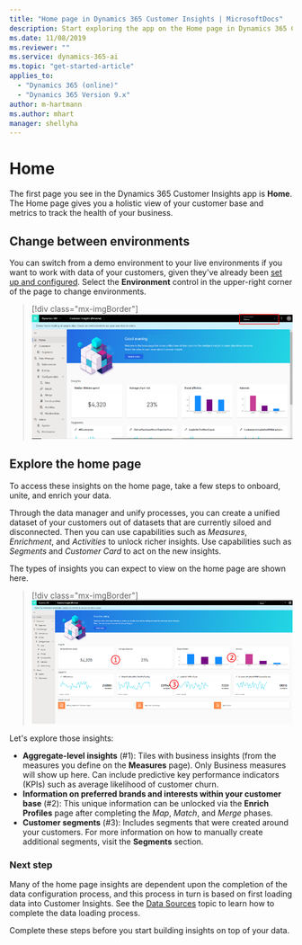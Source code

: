 ```yaml
---
title: "Home page in Dynamics 365 Customer Insights | MicrosoftDocs"
description: Start exploring the app on the Home page in Dynamics 365 Customer Insights
ms.date: 11/08/2019
ms.reviewer: ""
ms.service: dynamics-365-ai
ms.topic: "get-started-article"
applies_to: 
  - "Dynamics 365 (online)"
  - "Dynamics 365 Version 9.x"
author: m-hartmann
ms.author: mhart
manager: shellyha
---
```


# Home

The first page you see in the Dynamics 365 Customer Insights app is **Home**. The Home page gives you a holistic view of your customer base and metrics to track the health of your business.

## Change between environments

You can switch from a demo environment to your live environments if you want to work with data of your customers, given they've already been [set up and configured](pm-data-sources.md). Select the **Environment** control in the upper-right corner of the page to change environments.

> [!div class="mx-imgBorder"] 
> ![Switch environment](media/home-page-environment-switcher.png "Switch environment")

## Explore the home page

To access these insights on the home page, take a few steps to onboard, unite, and enrich your data. 

Through the data manager and unify processes, you can create a unified dataset of your customers out of datasets that are currently siloed and disconnected. Then you can use capabilities such as *Measures*, *Enrichment*, and *Activities* to unlock richer insights. Use capabilities such as *Segments* and *Customer Card* to act on the new insights.

The types of insights you can expect to view on the home page are shown here.

> [!div class="mx-imgBorder"] 
> ![Insights on Home page](media/home-page-insights.png "Insights on Home page")

Let's explore those insights:

- **Aggregate-level insights** (#1): Tiles with business insights (from the measures you define on the **Measures** page). Only Business measures will show up here. Can include predictive key performance indicators (KPIs) such as average likelihood of customer churn.
- **Information on preferred brands and interests within your customer base** (#2): This unique information can be unlocked via the **Enrich Profiles** page after completing the *Map*, *Match*, and *Merge* phases.  
- **Customer segments** (#3): Includes segments that were created around your customers. For more information on how to manually create additional segments, visit the **Segments** section.

### Next step
Many of the home page insights are dependent upon the completion of the data configuration process, and this process in turn is based on first loading data into Customer Insights. See the [Data Sources](pm-data-sources.md) topic to learn how to complete the data loading process.

Complete these steps before you start building insights on top of your data.